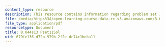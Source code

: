 ```yaml
---
content_type: resource
description: This resource contains information regarding problem set 11 solution.
file: /media/https%3A/open-learning-course-data-rc.s3.amazonaws.com/8-044-statistical-physics-i-spring-2013/679fe136d72b979b2f2edc74c1beba11_MIT8_044S13_pss11.pdf
file_type: application/pdf
resourcetype: Document
title: 8.044s13 Pset11Sol
uid: 679fe136-d72b-979b-2f2e-dc74c1beba11
---
```

